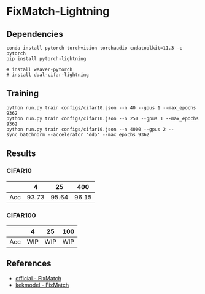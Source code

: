 # FixMatch-Lightning

## Dependencies
```
conda install pytorch torchvision torchaudio cudatoolkit=11.3 -c pytorch
pip install pytorch-lightning

# install weaver-pytorch
# install dual-cifar-lightning
```

## Training
```
python run.py train configs/cifar10.json --n 40 --gpus 1 --max_epochs 9362
python run.py train configs/cifar10.json --n 250 --gpus 1 --max_epochs 9362
python run.py train configs/cifar10.json --n 4000 --gpus 2 --sync_batchnorm --accelerator 'ddp' --max_epochs 9362
```

## Results

### CIFAR10
|     |   4   |   25  |  400  |
|:---:| :---: | :---: | :---: |
| Acc | 93.73 | 95.64 | 96.15 |

### CIFAR100
|     |   4   |   25  |  100  |
|:---:| :---: | :---: | :---: |
| Acc |  WIP  |  WIP  |  WIP  |


## References
- [official - FixMatch](https://github.com/google-research/fixmatch)
- [kekmodel - FixMatch](https://github.com/kekmodel/FixMatch-pytorch)
